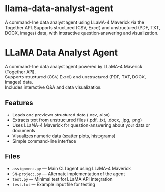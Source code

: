 # llama-data-analyst-agent
A command-line data analyst agent using LLaMA-4 Maverick via the Together API. Supports structured (CSV, Excel) and unstructured (PDF, TXT, DOCX, images) data, with interactive question-answering and visualization.

# LLaMA Data Analyst Agent

A command-line data analyst agent powered by LLaMA-4 Maverick (Together API).  
Supports structured (CSV, Excel) and unstructured (PDF, TXT, DOCX, images) data.  
Includes interactive Q&A and data visualization.

## Features

- Loads and previews structured data (.csv, .xlsx)
- Extracts text from unstructured files (.pdf, .txt, .docx, .jpg, .png)
- Uses LLaMA-4 Maverick for question-answering about your data or documents
- Visualizes numeric data (scatter plots, histograms)
- Simple command-line interface

## Files

- `assignment.py` — Main CLI agent using LLaMA-4 Maverick
- `SN-project.py` — Alternate implementation of the agent
- `test.py` — Minimal test for LLaMA API integration
- `test.txt` — Example input file for testing
